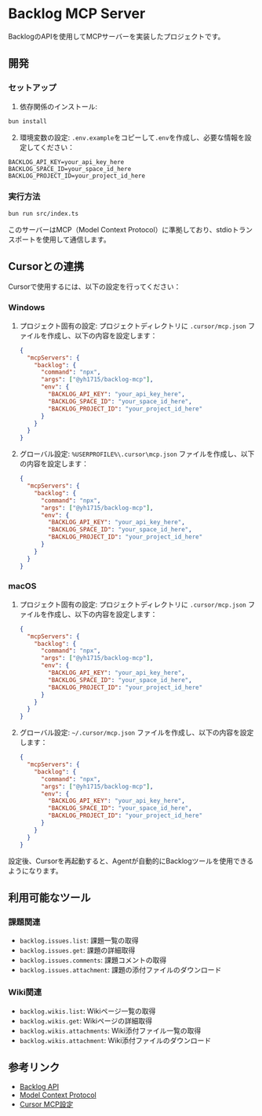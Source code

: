 # Backlog MCP Server

BacklogのAPIを使用してMCPサーバーを実装したプロジェクトです。

## 開発
### セットアップ

1. 依存関係のインストール:
```bash
bun install
```

2. 環境変数の設定:
`.env.example`をコピーして`.env`を作成し、必要な情報を設定してください：
```
BACKLOG_API_KEY=your_api_key_here
BACKLOG_SPACE_ID=your_space_id_here
BACKLOG_PROJECT_ID=your_project_id_here
```

### 実行方法

```bash
bun run src/index.ts
```

このサーバーはMCP（Model Context Protocol）に準拠しており、stdioトランスポートを使用して通信します。

## Cursorとの連携

Cursorで使用するには、以下の設定を行ってください：

### Windows

1. プロジェクト固有の設定:
   プロジェクトディレクトリに `.cursor/mcp.json` ファイルを作成し、以下の内容を設定します：
   ```json
   {
     "mcpServers": {
       "backlog": {
         "command": "npx",
         "args": ["@yh1715/backlog-mcp"],
         "env": {
           "BACKLOG_API_KEY": "your_api_key_here",
           "BACKLOG_SPACE_ID": "your_space_id_here",
           "BACKLOG_PROJECT_ID": "your_project_id_here"
         }
       }
     }
   }
   ```

2. グローバル設定:
   `%USERPROFILE%\.cursor\mcp.json` ファイルを作成し、以下の内容を設定します：
   ```json
   {
     "mcpServers": {
       "backlog": {
         "command": "npx",
         "args": ["@yh1715/backlog-mcp"],
         "env": {
           "BACKLOG_API_KEY": "your_api_key_here",
           "BACKLOG_SPACE_ID": "your_space_id_here",
           "BACKLOG_PROJECT_ID": "your_project_id_here"
         }
       }
     }
   }
   ```

### macOS

1. プロジェクト固有の設定:
   プロジェクトディレクトリに `.cursor/mcp.json` ファイルを作成し、以下の内容を設定します：
   ```json
   {
     "mcpServers": {
       "backlog": {
         "command": "npx",
         "args": ["@yh1715/backlog-mcp"],
         "env": {
           "BACKLOG_API_KEY": "your_api_key_here",
           "BACKLOG_SPACE_ID": "your_space_id_here",
           "BACKLOG_PROJECT_ID": "your_project_id_here"
         }
       }
     }
   }
   ```

2. グローバル設定:
   `~/.cursor/mcp.json` ファイルを作成し、以下の内容を設定します：
   ```json
   {
     "mcpServers": {
       "backlog": {
         "command": "npx",
         "args": ["@yh1715/backlog-mcp"],
         "env": {
           "BACKLOG_API_KEY": "your_api_key_here",
           "BACKLOG_SPACE_ID": "your_space_id_here",
           "BACKLOG_PROJECT_ID": "your_project_id_here"
         }
       }
     }
   }
   ```

設定後、Cursorを再起動すると、Agentが自動的にBacklogツールを使用できるようになります。

## 利用可能なツール

### 課題関連
- `backlog.issues.list`: 課題一覧の取得
- `backlog.issues.get`: 課題の詳細取得
- `backlog.issues.comments`: 課題コメントの取得
- `backlog.issues.attachment`: 課題の添付ファイルのダウンロード

### Wiki関連
- `backlog.wikis.list`: Wikiページ一覧の取得
- `backlog.wikis.get`: Wikiページの詳細取得
- `backlog.wikis.attachments`: Wiki添付ファイル一覧の取得
- `backlog.wikis.attachment`: Wiki添付ファイルのダウンロード

## 参考リンク
- [Backlog API](https://developer.nulab.com/ja/docs/backlog/)
- [Model Context Protocol](https://modelcontextprotocol.io/)
- [Cursor MCP設定](https://docs.cursor.com/context/model-context-protocol)